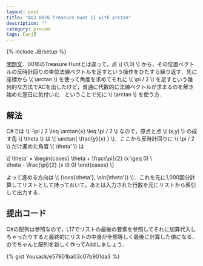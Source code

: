 ```yaml
---
layout: post
title: "AOJ 0076 Treasure Hunt II with arctan"
description: ""
category: procom
tags: [aoj]
---
```

{% include JB/setup %}

[問題文](http://judge.u-aizu.ac.jp/onlinejudge/description.jsp?id=0076)．0016のTreasure Huntとは違って，点 \\( (1,0) \\) から，その位置ベクトルの反時計回りの単位法線ベクトルを足すという操作をひたすら繰り返す．先に座標から \\( \arctan \\) を使って角度を求めてそれに \\( \pi / 2 \\) を足すという幾何的な方法でACを出したけど，普通に代数的に法線ベクトルが求まるのを解き始めた翌日に気付いた．ということで先に \\( \arctan \\) を使う方．

## 解法

C#では \\( -\pi / 2 \leq \arctan{x} \leq \pi / 2 \\) なので，原点と点 \\( (x,y) \\) の成す角 \\( \theta \\) は \\( \arctan{ \frac{y}{x} } \\)．ここから反時計回りに \\( \pi / 2 \\) だけ進めた角度 \\( \theta' \\) は

\\[
\theta' =
\begin{cases}
\theta + \frac{\pi}{2} (x \geq 0) \\\
\theta - \frac{\pi}{2} (x \lt 0)
\end{cases}
\\]

よって進める方向は \\( (\cos{\theta'}, \sin{\theta'}) \\)．これを先に1,000回分計算してリストとして持っておいて，あとは入力された行数を元にリストから索引して出力する．

## 提出コード

C#の配列は参照なので，L17でリストの最後の要素を参照してそれに加算代入しちゃったりすると最終的にリストの中身が全部等しく最後に計算した値になる．のでちゃんと配列を新しく作ってAddしましょう．

{% gist Yousack/e57901ba03c07b901da3 %}
